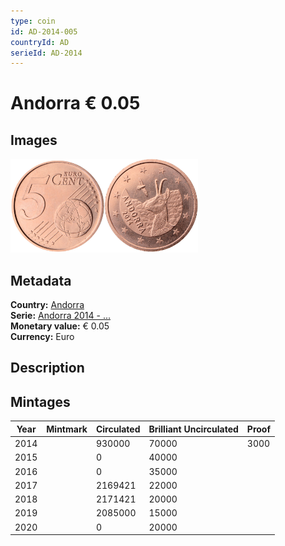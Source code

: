 ```yaml
---
type: coin
id: AD-2014-005
countryId: AD
serieId: AD-2014
---
```


# Andorra € 0.05

## Images

<img src="../../../Images/common-2007-005.png" height="150" alt="Front image"><img src="Images/andorra-2014-005.png" height="150" alt="Back image">

## Metadata

**Country:** [Andorra](../index.md)\
**Serie:** [Andorra 2014 - ...](index.md)\
**Monetary value:** € 0.05\
**Currency:** Euro

## Description


## Mintages

| Year | Mintmark | Circulated | Brilliant Uncirculated | Proof |
| ---- | -------- | ---------- | ---------------------- | ----- |
| 2014 |  | 930000| 70000 | 3000 |
| 2015 |  | 0| 40000 |  |
| 2016 |  | 0| 35000 |  |
| 2017 |  | 2169421| 22000 |  |
| 2018 |  | 2171421| 20000 |  |
| 2019 |  | 2085000| 15000 |  |
| 2020 |  | 0| 20000 |  |
